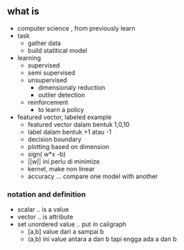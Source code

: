 ## what is
- computer science , from previously learn
- task
    - gather data
    - build statitical model
- learning
    - supervised
    - semi supervised
    - unsupervised
        - dimensionaly reduction
        - outlier detection
    - reinforcement
        - to learn a policy
- featured vector, labeled example
    - featured vector dalam bentuk 1,0,10
    - label dalam bentuk +1 atau -1
    - decision boundary
    - plotting based on dimension
    - sign( w*x -b)
    - ||w|| ini perlu di minimize
    - kernel, make non linear
    - accuracy ... compare one model with another

### notation and definition
- scalar .. is a value
- vector .. is attribute
- set unordered value .. put in caligraph 
    - [a,b] value dari a sampai b
    - (a,b) ini value antara a dan b tapi engga ada a dan b
    
